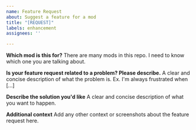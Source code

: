 ```yaml
---
name: Feature Request
about: Suggest a feature for a mod
title: "[REQUEST]"
labels: enhancement
assignees: ''

---
```


**Which mod is this for?**
There are many mods in this repo. I need to know which one you are talking about.

**Is your feature request related to a problem? Please describe.**
A clear and concise description of what the problem is. Ex. I'm always frustrated when [...]

**Describe the solution you'd like**
A clear and concise description of what you want to happen.

**Additional context**
Add any other context or screenshots about the feature request here.
